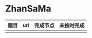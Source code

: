 # ZhanSaMa
| 题目 | url | 完成节点 | 未按时完成 |
|------|-----|----------|------------|
|      |     |          |            |